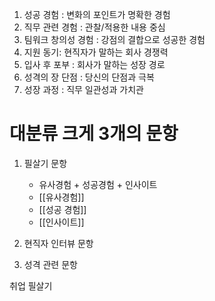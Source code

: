 1. 성공 경험 : 변화의 포인트가 명확한 경험
2. 직무 관련 경험 : 관찰/적용한 내용 중심
3. 팀워크 창의성 경험 : 강점의 결합으로 성공한 경험
4. 지원 동기: 현직자가 말하는 회사 경쟁력
5. 입사 후 포부 : 회사가 말하는 성장 경로
6. 성격의 장 단점 : 당신의 단점과 극복
7. 성장 과정 : 직무 일관성과 가치관 


# 대분류 크게 3개의 문항
1. 필살기 문항
	- 유사경험 + 성공경험 + 인사이트 
	- [[유사경험]]
	- [[성공 경험]]
	- [[인사이트]]

2. 현직자 인터뷰 문항
3. 성격 관련 문항


취업 필살기 

